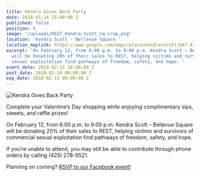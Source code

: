 ```yaml
---
title: Kendra Gives Back Party
date: 2018-01-24 15:00:00 Z
published: false
position: 8
image: "/uploads/REST_Kendra-Scott_sq-crop.png"
location: 'Kendra Scott - Bellevue Square '
location_maplink: https://www.google.com/maps/place/Kendra+Scott/@47.6148452,-122.2057262,16.98z/data=!4m5!3m4!1s0x54906c866438f5f1:0x22f63c0d634d26f!8m2!3d47.6148442!4d-122.2035059
excerpt: 'On February 12, from 6:00 p.m. to 9:00 p.m. Kendra Scott – Bellevue Square
  will be donating 20% of their sales to REST, helping victims and survivors of commercial
  sexual exploitation find pathways of freedom, safety, and hope. '
event_date: 2018-02-12 18:00:00 Z
post_date: 2018-01-24 00:00:00 Z
exp_date: 2018-02-13 00:00:00 Z
---
```


![Kendra Gives Back Party](/uploads/REST_Kendra-Scott_FB-event.png)

Complete your Valentine’s Day shopping while enjoying complimentary sips, sweets, and raffle prizes! 
 
On February 12, from 6:00 p.m. to 9:00 p.m. Kendra Scott – Bellevue Square will be donating 20% of their sales to REST, helping victims and survivors of commercial sexual exploitation find pathways of freedom, safety, and hope. 
 
If you’re unable to attend, you may still be able to contribute through phone orders by calling (425) 278-9521.

Planning on coming? [RSVP to our Facebook event!](http://bit.ly/2FbwAbk) 
 
